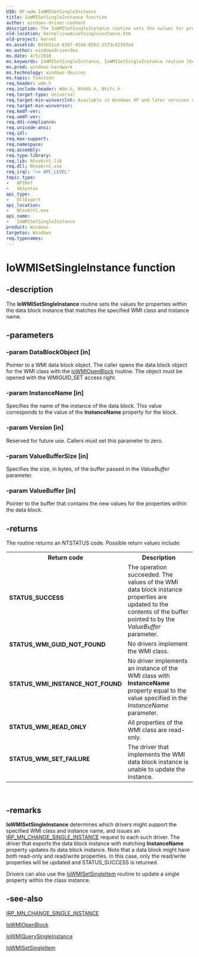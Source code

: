 ```yaml
---
UID: NF:wdm.IoWMISetSingleInstance
title: IoWMISetSingleInstance function
author: windows-driver-content
description: The IoWMISetSingleInstance routine sets the values for properties within the data block instance that matches the specified WMI class and instance name.
old-location: kernel\iowmisetsingleinstance.htm
old-project: kernel
ms.assetid: 043b51cd-816f-414d-85b2-2573c42393e4
ms.author: windowsdriverdev
ms.date: 4/5/2018
ms.keywords: IoWMISetSingleInstance, IoWMISetSingleInstance routine [Kernel-Mode Driver Architecture], k104_35479ad6-0f12-4d8b-b375-faa271cf65fd.xml, kernel.iowmisetsingleinstance, wdm/IoWMISetSingleInstance
ms.prod: windows-hardware
ms.technology: windows-devices
ms.topic: function
req.header: wdm.h
req.include-header: Wdm.h, Ntddk.h, Ntifs.h
req.target-type: Universal
req.target-min-winverclnt: Available in Windows XP and later versions of the Windows operating system.
req.target-min-winversvr: 
req.kmdf-ver: 
req.umdf-ver: 
req.ddi-compliance: 
req.unicode-ansi: 
req.idl: 
req.max-support: 
req.namespace: 
req.assembly: 
req.type-library: 
req.lib: NtosKrnl.lib
req.dll: NtosKrnl.exe
req.irql: "<= APC_LEVEL"
topic_type:
-	APIRef
-	kbSyntax
api_type:
-	DllExport
api_location:
-	NtosKrnl.exe
api_name:
-	IoWMISetSingleInstance
product: Windows
targetos: Windows
req.typenames: 
---
```


# IoWMISetSingleInstance function


## -description


The <b>IoWMISetSingleInstance</b> routine sets the values for properties within the data block instance that matches the specified WMI class and instance name.


## -parameters




### -param DataBlockObject [in]

Pointer to a WMI data block object. The caller opens the data block object for the WMI class with the <a href="https://msdn.microsoft.com/library/windows/hardware/ff550453">IoWMIOpenBlock</a> routine. The object must be opened with the WMIGUID_SET access right. 


### -param InstanceName [in]

Specifies the name of the instance of the data block. This value corresponds to the value of the <b>InstanceName</b> property for the block.


### -param Version [in]

Reserved for future use. Callers must set this parameter to zero.


### -param ValueBufferSize [in]

Specifies the size, in bytes, of the buffer passed in the <i>ValueBuffer</i> parameter.


### -param ValueBuffer [in]

Pointer to the buffer that contains the new values for the properties within the data block.


## -returns



The routine returns an NTSTATUS code. Possible return values include:

<table>
<tr>
<th>Return code</th>
<th>Description</th>
</tr>
<tr>
<td width="40%">
<dl>
<dt><b>STATUS_SUCCESS</b></dt>
</dl>
</td>
<td width="60%">
The operation succeeded. The values of the WMI data block instance properties are updated to the contents of the buffer pointed to by the <i>ValueBuffer</i> parameter.

</td>
</tr>
<tr>
<td width="40%">
<dl>
<dt><b>STATUS_WMI_GUID_NOT_FOUND</b></dt>
</dl>
</td>
<td width="60%">
No drivers implement the WMI class.

</td>
</tr>
<tr>
<td width="40%">
<dl>
<dt><b>STATUS_WMI_INSTANCE_NOT_FOUND</b></dt>
</dl>
</td>
<td width="60%">
No driver implements an instance of the WMI class with <b>InstanceName</b> property equal to the value specified in the <i>InstanceName</i> parameter.

</td>
</tr>
<tr>
<td width="40%">
<dl>
<dt><b>STATUS_WMI_READ_ONLY</b></dt>
</dl>
</td>
<td width="60%">
All properties of the WMI class are read-only.

</td>
</tr>
<tr>
<td width="40%">
<dl>
<dt><b>STATUS_WMI_SET_FAILURE</b></dt>
</dl>
</td>
<td width="60%">
The driver that implements the WMI data block instance is unable to update the instance.

</td>
</tr>
</table>
 




## -remarks



<b>IoWMISetSingleInstance</b> determines which drivers might support the specified WMI class and instance name, and issues an <a href="https://msdn.microsoft.com/library/windows/hardware/ff550831">IRP_MN_CHANGE_SINGLE_INSTANCE</a> request to each such driver. The driver that exports the data block instance with matching <b>InstanceName</b> property updates its data block instance. Note that a data block might have both read-only and read/write properties. In this case, only the read/write properties will be updated and STATUS_SUCCESS is returned.

Drivers can also use the <a href="https://msdn.microsoft.com/library/windows/hardware/ff550495">IoWMISetSingleItem</a> routine to update a single property within the class instance.




## -see-also




<a href="https://msdn.microsoft.com/library/windows/hardware/ff550831">IRP_MN_CHANGE_SINGLE_INSTANCE</a>



<a href="https://msdn.microsoft.com/library/windows/hardware/ff550453">IoWMIOpenBlock</a>



<a href="https://msdn.microsoft.com/library/windows/hardware/ff550471">IoWMIQuerySingleInstance</a>



<a href="https://msdn.microsoft.com/library/windows/hardware/ff550495">IoWMISetSingleItem</a>
 

 

